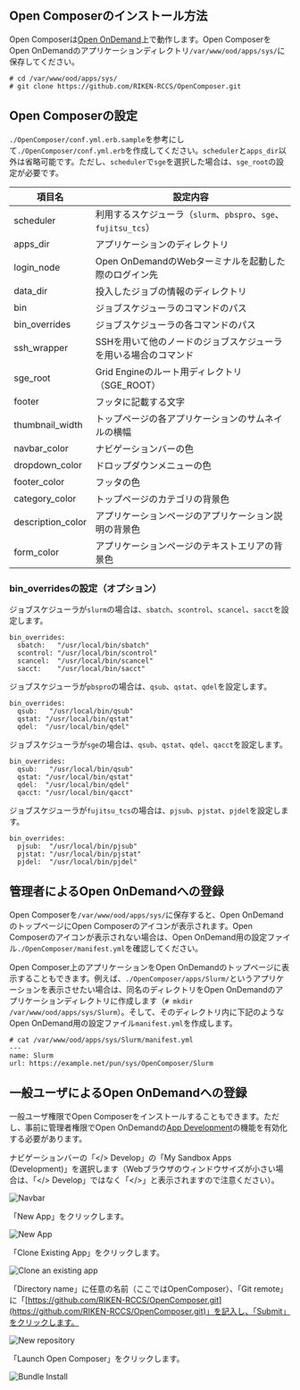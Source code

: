 ## Open Composerのインストール方法
Open Composerは[Open OnDemand](https://openondemand.org/)上で動作します。Open ComposerをOpen OnDemandのアプリケーションディレクトリ`/var/www/ood/apps/sys/`に保存してください。

```
# cd /var/www/ood/apps/sys/
# git clone https://github.com/RIKEN-RCCS/OpenComposer.git
```

## Open Composerの設定
`./OpenComposer/conf.yml.erb.sample`を参考にして`./OpenComposer/conf.yml.erb`を作成してください。`scheduler`と`apps_dir`以外は省略可能です。ただし、`scheduler`で`sge`を選択した場合は、`sge_root`の設定が必要です。

| 項目名 | 設定内容 |
| ---- | ---- |
| scheduler | 利用するスケジューラ（`slurm`、`pbspro`、`sge`、`fujitsu_tcs`） |
| apps_dir | アプリケーションのディレクトリ |
| login_node | Open OnDemandのWebターミナルを起動した際のログイン先 |
| data_dir | 投入したジョブの情報のディレクトリ |
| bin | ジョブスケジューラのコマンドのパス |
| bin_overrides | ジョブスケジューラの各コマンドのパス |
| ssh_wrapper | SSHを用いて他のノードのジョブスケジューラを用いる場合のコマンド |
| sge_root | Grid Engineのルート用ディレクトリ（SGE_ROOT） |
| footer | フッタに記載する文字 |
| thumbnail_width | トップページの各アプリケーションのサムネイルの横幅 |
| navbar_color | ナビゲーションバーの色 |
| dropdown_color | ドロップダウンメニューの色 |
| footer_color | フッタの色 |
| category_color | トップページのカテゴリの背景色 |
| description_color | アプリケーションページのアプリケーション説明の背景色 |
| form_color | アプリケーションページのテキストエリアの背景色 |

### bin_overridesの設定（オプション）
ジョブスケジューラが`slurm`の場合は、`sbatch`、`scontrol`、`scancel`、`sacct`を設定します。

```
bin_overrides:
  sbatch:   "/usr/local/bin/sbatch"
  scontrol: "/usr/local/bin/scontrol"
  scancel:  "/usr/local/bin/scancel"
  sacct:    "/usr/local/bin/sacct"
```

ジョブスケジューラが`pbspro`の場合は、`qsub`、`qstat`、`qdel`を設定します。

```
bin_overrides:
  qsub:   "/usr/local/bin/qsub"
  qstat: "/usr/local/bin/qstat"
  qdel:  "/usr/local/bin/qdel"
```

ジョブスケジューラが`sge`の場合は、`qsub`、`qstat`、`qdel`、`qacct`を設定します。

```
bin_overrides:
  qsub:   "/usr/local/bin/qsub"
  qstat: "/usr/local/bin/qstat"
  qdel:  "/usr/local/bin/qdel"
  qacct: "/usr/local/bin/qacct"
```

ジョブスケジューラが`fujitsu_tcs`の場合は、`pjsub`、`pjstat`、`pjdel`を設定します。

```
bin_overrides:
  pjsub:  "/usr/local/bin/pjsub"
  pjstat: "/usr/local/bin/pjstat"
  pjdel:  "/usr/local/bin/pjdel"
```

## 管理者によるOpen OnDemandへの登録
Open Composerを`/var/www/ood/apps/sys/`に保存すると、Open OnDemandのトップページにOpen Composerのアイコンが表示されます。Open Composerのアイコンが表示されない場合は、Open OnDemand用の設定ファイル`./OpenComposer/manifest.yml`を確認してください。

Open Composer上のアプリケーションをOpen OnDemandのトップページに表示することもできます。例えば、`./OpenComposer/apps/Slurm/`というアプリケーションを表示させたい場合は、同名のディレクトリをOpen OnDemandのアプリケーションディレクトリに作成します（`# mkdir /var/www/ood/apps/sys/Slurm`）。そして、そのディレクトリ内に下記のようなOpen OnDemand用の設定ファイル`manifest.yml`を作成します。

```
# cat /var/www/ood/apps/sys/Slurm/manifest.yml
---
name: Slurm
url: https://example.net/pun/sys/OpenComposer/Slurm
```

## 一般ユーザによるOpen OnDemandへの登録
一般ユーザ権限でOpen Composerをインストールすることもできます。ただし、事前に管理者権限でOpen OnDemandの[App Development](https://osc.github.io/ood-documentation/latest/how-tos/app-development/enabling-development-mode.html)の機能を有効化する必要があります。

ナビゲーションバーの「</> Develop」の「My Sandbox Apps (Development)」を選択します（Webブラウザのウィンドウサイズが小さい場合は、「</> Develop」ではなく「</>」と表示されますので注意ください）。

![Navbar](img/navbar.png)

「New App」をクリックします。

![New App](img/newapp.png)

「Clone Existing App」をクリックします。

![Clone an existing app](img/clone.png)

「Directory name」に任意の名前（ここではOpenComposer）、「Git remote」に「[https://github.com/RIKEN-RCCS/OpenComposer.git](https://github.com/RIKEN-RCCS/OpenComposer.git)」を記入し、「Submit」をクリックします。

![New repository](img/new_repo.png)

「Launch Open Composer」をクリックします。

![Bundle Install](img/bundle.png)

